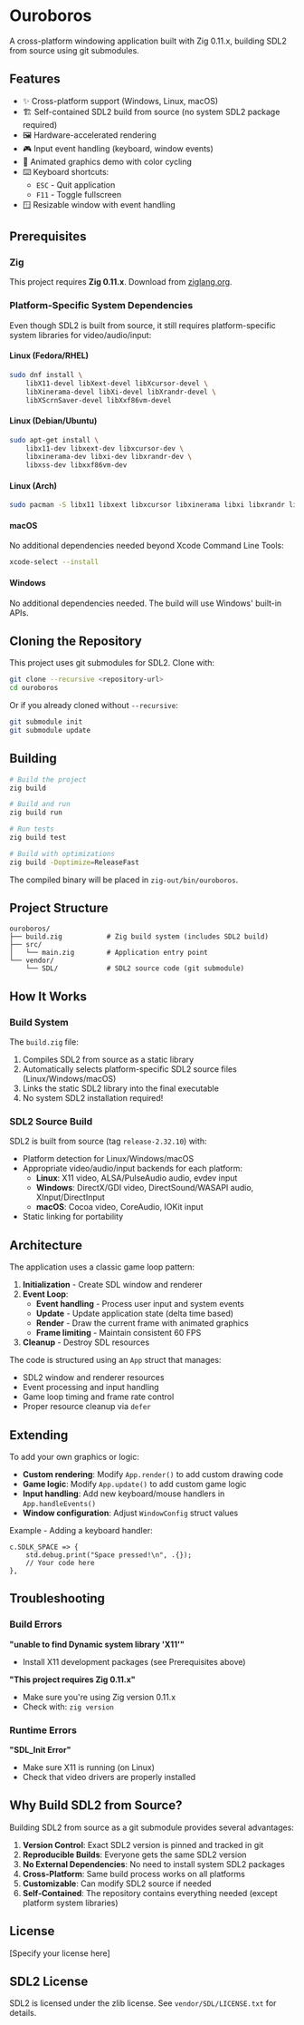 # Ouroboros

A cross-platform windowing application built with Zig 0.11.x, building SDL2 from source using git submodules.

## Features

- ✨ Cross-platform support (Windows, Linux, macOS)
- 🏗️ Self-contained SDL2 build from source (no system SDL2 package required)
- 🖼️ Hardware-accelerated rendering
- 🎮 Input event handling (keyboard, window events)
- 🎨 Animated graphics demo with color cycling
- ⌨️ Keyboard shortcuts:
  - `ESC` - Quit application
  - `F11` - Toggle fullscreen
- 🪟 Resizable window with event handling

## Prerequisites

### Zig
This project requires **Zig 0.11.x**. Download from [ziglang.org](https://ziglang.org/download/).

### Platform-Specific System Dependencies

Even though SDL2 is built from source, it still requires platform-specific system libraries for video/audio/input:

#### Linux (Fedora/RHEL)
```bash
sudo dnf install \
    libX11-devel libXext-devel libXcursor-devel \
    libXinerama-devel libXi-devel libXrandr-devel \
    libXScrnSaver-devel libXxf86vm-devel
```

#### Linux (Debian/Ubuntu)
```bash
sudo apt-get install \
    libx11-dev libxext-dev libxcursor-dev \
    libxinerama-dev libxi-dev libxrandr-dev \
    libxss-dev libxxf86vm-dev
```

#### Linux (Arch)
```bash
sudo pacman -S libx11 libxext libxcursor libxinerama libxi libxrandr libxss libxxf86vm
```

#### macOS
No additional dependencies needed beyond Xcode Command Line Tools:
```bash
xcode-select --install
```

#### Windows
No additional dependencies needed. The build will use Windows' built-in APIs.

## Cloning the Repository

This project uses git submodules for SDL2. Clone with:

```bash
git clone --recursive <repository-url>
cd ouroboros
```

Or if you already cloned without `--recursive`:

```bash
git submodule init
git submodule update
```

## Building

```bash
# Build the project
zig build

# Build and run
zig build run

# Run tests
zig build test

# Build with optimizations
zig build -Doptimize=ReleaseFast
```

The compiled binary will be placed in `zig-out/bin/ouroboros`.

## Project Structure

```
ouroboros/
├── build.zig           # Zig build system (includes SDL2 build)
├── src/
│   └── main.zig        # Application entry point
└── vendor/
    └── SDL/            # SDL2 source code (git submodule)
```

## How It Works

### Build System

The `build.zig` file:
1. Compiles SDL2 from source as a static library
2. Automatically selects platform-specific SDL2 source files (Linux/Windows/macOS)
3. Links the static SDL2 library into the final executable
4. No system SDL2 installation required!

### SDL2 Source Build

SDL2 is built from source (tag `release-2.32.10`) with:
- Platform detection for Linux/Windows/macOS
- Appropriate video/audio/input backends for each platform:
  - **Linux**: X11 video, ALSA/PulseAudio audio, evdev input
  - **Windows**: DirectX/GDI video, DirectSound/WASAPI audio, XInput/DirectInput
  - **macOS**: Cocoa video, CoreAudio, IOKit input
- Static linking for portability

## Architecture

The application uses a classic game loop pattern:

1. **Initialization** - Create SDL window and renderer
2. **Event Loop**:
   - **Event handling** - Process user input and system events
   - **Update** - Update application state (delta time based)
   - **Render** - Draw the current frame with animated graphics
   - **Frame limiting** - Maintain consistent 60 FPS
3. **Cleanup** - Destroy SDL resources

The code is structured using an `App` struct that manages:
- SDL2 window and renderer resources
- Event processing and input handling
- Game loop timing and frame rate control
- Proper resource cleanup via `defer`

## Extending

To add your own graphics or logic:

- **Custom rendering**: Modify `App.render()` to add custom drawing code
- **Game logic**: Modify `App.update()` to add custom game logic
- **Input handling**: Add new keyboard/mouse handlers in `App.handleEvents()`
- **Window configuration**: Adjust `WindowConfig` struct values

Example - Adding a keyboard handler:
```zig
c.SDLK_SPACE => {
    std.debug.print("Space pressed!\n", .{});
    // Your code here
},
```

## Troubleshooting

### Build Errors

**"unable to find Dynamic system library 'X11'"**
- Install X11 development packages (see Prerequisites above)

**"This project requires Zig 0.11.x"**
- Make sure you're using Zig version 0.11.x
- Check with: `zig version`

### Runtime Errors

**"SDL_Init Error"**
- Make sure X11 is running (on Linux)
- Check that video drivers are properly installed

## Why Build SDL2 from Source?

Building SDL2 from source as a git submodule provides several advantages:

1. **Version Control**: Exact SDL2 version is pinned and tracked in git
2. **Reproducible Builds**: Everyone gets the same SDL2 version
3. **No External Dependencies**: No need to install system SDL2 packages
4. **Cross-Platform**: Same build process works on all platforms
5. **Customizable**: Can modify SDL2 source if needed
6. **Self-Contained**: The repository contains everything needed (except platform system libraries)

## License

[Specify your license here]

## SDL2 License

SDL2 is licensed under the zlib license. See `vendor/SDL/LICENSE.txt` for details.
